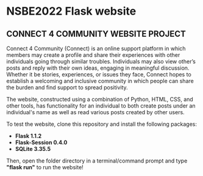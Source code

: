 # NSBE2022 Flask website
## CONNECT 4 COMMUNITY WEBSITE PROJECT

Connect 4 Community (Connect) is an online support platform in which members may create a profile and share their experiences with other individuals going through similar troubles. Individuals may also view other’s posts and reply with their own ideas, engaging in meaningful discussion. Whether it be stories, experiences, or issues they face, Connect hopes to establish a welcoming and inclusive community in which people can share the burden and find support to spread positivity.

The website, constructed using a combination of Python, HTML, CSS, and other tools, has functionality for an individual to both create posts under an individual's name as well as read various posts created by other users.

To test the website, clone this repository and install the following packages: 
  - **Flask 1.1.2**
  - **Flask-Session 0.4.0**
  - **SQLite 3.35.5**

Then, open the folder directory in a terminal/command prompt and type **"flask run"** to run the website!
